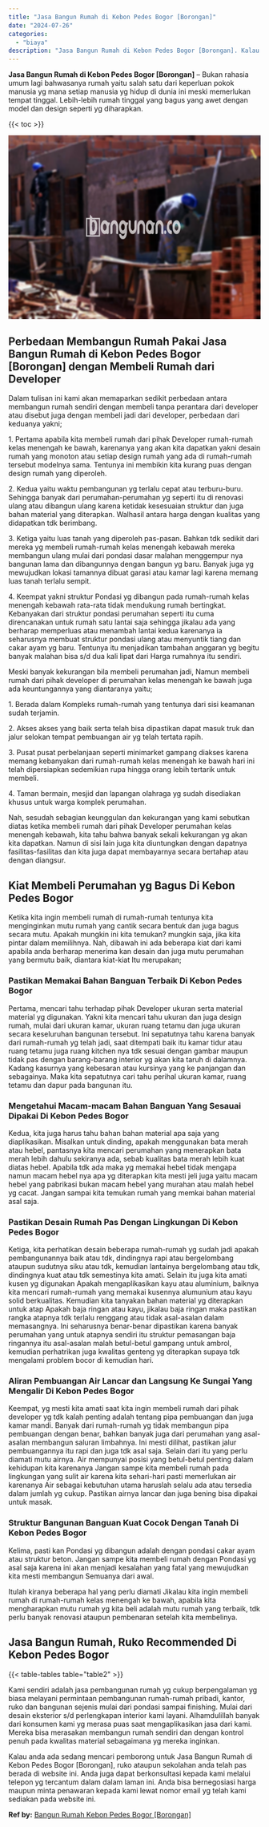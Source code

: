 ```yaml
---
title: "Jasa Bangun Rumah di Kebon Pedes Bogor [Borongan]"
date: "2024-07-26"
categories: 
  - "biaya"
description: "Jasa Bangun Rumah di Kebon Pedes Bogor [Borongan]. Kalau anda ada sedang mencari pemborong untuk Jasa Bangun Rumah di Kebon Pedes Bogor [Borongan], ruko at..."
---
```


**Jasa Bangun Rumah di Kebon Pedes Bogor \[Borongan\]** – Bukan rahasia umum lagi bahwasanya rumah yaitu salah satu dari keperluan pokok manusia yg mana setiap manusia yg hidup di dunia ini meski memerlukan tempat tinggal. Lebih-lebih rumah tinggal yang bagus yang awet dengan model dan design seperti yg diharapkan.

{{< toc >}}

![Jasa Bangun Rumah di Kebon Pedes Bogor [Borongan]](/images/borong-bangunan-38.png)

## Perbedaan Membangun Rumah Pakai Jasa Bangun Rumah di Kebon Pedes Bogor \[Borongan\] dengan Membeli Rumah dari Developer

Dalam tulisan ini kami akan memaparkan sedikit perbedaan antara membangun rumah sendiri dengan membeli tanpa perantara dari developer atau disebut juga dengan membeli jadi dari developer, perbedaan dari keduanya yakni;

1\. Pertama apabila kita membeli rumah dari pihak Developer rumah-rumah kelas menengah ke bawah, karenanya yang akan kita dapatkan yakni desain rumah yang monoton atau setiap design rumah yang ada di rumah-rumah tersebut modelnya sama. Tentunya ini membikin kita kurang puas dengan design rumah yang diperoleh.

2\. Kedua yaitu waktu pembangunan yg terlalu cepat atau terburu-buru. Sehingga banyak dari perumahan-perumahan yg seperti itu di renovasi ulang atau dibangun ulang karena ketidak kesesuaian struktur dan juga bahan material yang diterapkan. Walhasil antara harga dengan kualitas yang didapatkan tdk berimbang.

3\. Ketiga yaitu luas tanah yang diperoleh pas-pasan. Bahkan tdk sedikit dari mereka yg membeli rumah-rumah kelas menengah kebawah mereka membangun ulang mulai dari pondasi dasar malahan menggempur nya bangunan lama dan dibangunnya dengan bangun yg baru. Banyak juga yg mewujudkan lokasi tamannya dibuat garasi atau kamar lagi karena memang luas tanah terlalu sempit.

4\. Keempat yakni struktur Pondasi yg dibangun pada rumah-rumah kelas menengah kebawah rata-rata tidak mendukung rumah bertingkat. Kebanyakan dari struktur pondasi perumahan seperti itu cuma direncanakan untuk rumah satu lantai saja sehingga jikalau ada yang berharap memperluas atau menambah lantai kedua karenanya ia seharusnya membuat struktur pondasi ulang atau menyuntik tiang dan cakar ayam yg baru. Tentunya itu menjadikan tambahan anggaran yg begitu banyak malahan bisa s/d dua kali lipat dari Harga rumahnya itu sendiri.

Meski banyak kekurangan bila membeli perumahan jadi, Namun membeli rumah dari pihak developer di perumahan kelas menengah ke bawah juga ada keuntungannya yang diantaranya yaitu;

1\. Berada dalam Kompleks rumah-rumah yang tentunya dari sisi keamanan sudah terjamin.

2\. Akses akses yang baik serta telah bisa dipastikan dapat masuk truk dan jalur selokan tempat pembuangan air yg telah tertata rapih.

3\. Pusat pusat perbelanjaan seperti minimarket gampang diakses karena memang kebanyakan dari rumah-rumah kelas menengah ke bawah hari ini telah dipersiapkan sedemikian rupa hingga orang lebih tertarik untuk membeli.

4\. Taman bermain, mesjid dan lapangan olahraga yg sudah disediakan khusus untuk warga komplek perumahan.

Nah, sesudah sebagian keunggulan dan kekurangan yang kami sebutkan diatas ketika membeli rumah dari pihak Developer perumahan kelas menengah kebawah, kita tahu bahwa banyak sekali kekurangan yg akan kita dapatkan. Namun di sisi lain juga kita diuntungkan dengan dapatnya fasilitas-fasilitas dan kita juga dapat membayarnya secara bertahap atau dengan diangsur.

## Kiat Membeli Perumahan yg Bagus Di Kebon Pedes Bogor

Ketika kita ingin membeli rumah di rumah-rumah tentunya kita menginginkan mutu rumah yang cantik secara bentuk dan juga bagus secara mutu. Apakah mungkin ini kita temukan? mungkin saja, jika kita pintar dalam memilihnya. Nah, dibawah ini ada beberapa kiat dari kami apabila anda berharap menerima kan desain dan juga mutu perumahan yang bermutu baik, diantara kiat-kiat Itu merupakan;

### Pastikan Memakai Bahan Banguan Terbaik Di Kebon Pedes Bogor

Pertama, mencari tahu terhadap pihak Developer ukuran serta material material yg digunakan. Yakni kita mencari tahu ukuran dan juga design rumah, mulai dari ukuran kamar, ukuran ruang tetamu dan juga ukuran secara keseluruhan bangunan tersebut. Ini sepatutnya tahu karena banyak dari rumah-rumah yg telah jadi, saat ditempati baik itu kamar tidur atau ruang tetamu juga ruang kitchen nya tdk sesuai dengan gambar maupun tidak pas dengan barang-barang interior yg akan kita taruh di dalamnya. Kadang kasurnya yang kebesaran atau kursinya yang ke panjangan dan sebagainya. Maka kita sepatutnya cari tahu perihal ukuran kamar, ruang tetamu dan dapur pada bangunan itu.

### Mengetahui Macam-macam Bahan Banguan Yang Sesauai Dipakai Di Kebon Pedes Bogor

Kedua, kita juga harus tahu bahan bahan material apa saja yang diaplikasikan. Misalkan untuk dinding, apakah menggunakan bata merah atau hebel, pantasnya kita mencari perumahan yang menerapkan bata merah lebih dahulu sekiranya ada, sebab kualitas bata merah lebih kuat diatas hebel. Apabila tdk ada maka yg memakai hebel tidak mengapa namun macam hebel nya apa yg diterapkan kita mesti jeli juga yaitu macam hebel yang pabrikasi bukan macam hebel yang murahan atau malah hebel yg cacat. Jangan sampai kita temukan rumah yang memkai bahan material asal saja.

### Pastikan Desain Rumah Pas Dengan Lingkungan Di Kebon Pedes Bogor

Ketiga, kita perhatikan desain beberapa rumah-rumah yg sudah jadi apakah pembangunannya baik atau tdk, dindingnya rapi atau bergelombang ataupun sudutnya siku atau tdk, kemudian lantainya bergelombang atau tdk, dindingnya kuat atau tdk semestinya kita amati. Selain itu juga kita amati kusen yg digunakan Apakah mengaplikasikan kayu atau aluminium, baiknya kita mencari rumah-rumah yang memakai kusennya alumunium atau kayu solid berkualitas. Kemudian kita tanyakan bahan material yg diterapkan untuk atap Apakah baja ringan atau kayu, jikalau baja ringan maka pastikan rangka atapnya tdk terlalu renggang atau tidak asal-asalan dalam memasangnya. Ini seharusnya benar-benar dipastikan karena banyak perumahan yang untuk atapnya sendiri itu struktur pemasangan baja ringannya itu asal-asalan malah betul-betul gampang untuk ambrol, kemudian perhatrikan juga kwalitas genteng yg diterapkan supaya tdk mengalami problem bocor di kemudian hari.

### Aliran Pembuangan Air Lancar dan Langsung Ke Sungai Yang Mengalir Di Kebon Pedes Bogor

Keempat, yg mesti kita amati saat kita ingin membeli rumah dari pihak developer yg tdk kalah penting adalah tentang pipa pembuangan dan juga kamar mandi. Banyak dari rumah-rumah yg tidak membangun pipa pembuangan dengan benar, bahkan banyak juga dari perumahan yang asal-asalan membangun saluran limbahnya. Ini mesti dilihat, pastikan jalur pembuangannya itu rapi dan juga tdk asal saja. Selain dari itu yang perlu diamati mutu airnya. Air mempunyai posisi yang betul-betul penting dalam kehidupan kita karenanya Jangan sampe kita membeli rumah pada lingkungan yang sulit air karena kita sehari-hari pasti memerlukan air karenanya Air sebagai kebutuhan utama haruslah selalu ada atau tersedia dalam jumlah yg cukup. Pastikan airnya lancar dan juga bening bisa dipakai untuk masak.

### Struktur Bangunan Banguan Kuat Cocok Dengan Tanah Di Kebon Pedes Bogor

Kelima, pasti kan Pondasi yg dibangun adalah dengan pondasi cakar ayam atau struktur beton. Jangan sampe kita membeli rumah dengan Pondasi yg asal saja karena ini akan menjadi kesalahan yang fatal yang mewujudkan kita mesti membangun Semuanya dari awal.

Itulah kiranya beberapa hal yang perlu diamati Jikalau kita ingin membeli rumah di rumah-rumah kelas menengah ke bawah, apabila kita mengharapkan mutu rumah yg kita beli adalah mutu rumah yang terbaik, tdk perlu banyak renovasi ataupun pembenaran setelah kita membelinya.

## Jasa Bangun Rumah, Ruko Recommended Di Kebon Pedes Bogor

{{< table-tables table="table2" >}}

Kami sendiri adalah jasa pembangunan rumah yg cukup berpengalaman yg biasa melayani permintaan pembangunan rumah-rumah pribadi, kantor, ruko dan bangunan sejenis mulai dari pondasi sampai finishing. Mulai dari desain eksterior s/d perlengkapan interior kami layani. Alhamdulillah banyak dari konsumen kami yg merasa puas saat mengaplikasikan jasa dari kami. Mereka bisa merasakan membangun rumah sendiri dan dengan kontrol penuh pada kwalitas material sebagaimana yg mereka inginkan.

Kalau anda ada sedang mencari pemborong untuk Jasa Bangun Rumah di Kebon Pedes Bogor \[Borongan\], ruko ataupun sekolahan anda telah pas berada di website ini. Anda juga dapat berkonsultasi kepada kami melalui telepon yg tercantum dalam dalam laman ini. Anda bisa bernegosiasi harga maupun minta penawaran kepada kami lewat nomor email yg telah kami sediakan pada website ini.

**Ref by:** [Bangun Rumah Kebon Pedes Bogor [Borongan]](https://id.wikipedia.org/wiki/Bangun)
